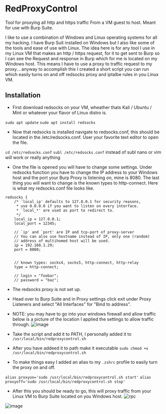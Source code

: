 # RedProxyControl
Tool for proxying all http and https traffic From a VM guest to host. Meant for use with Burp Suite.

I like to use a combination of Windows and Linux operating systems for all my hacking. I have Burp Suit installed on Windows but I also like some of the tools and ease of use with Linux. The idea here is for any tool I use in my Linux VM that makes an http / https request, for it to get sent to Burp so I can see the Request and response in Burp which for me is located on my Windows host. This means I have to use a proxy to traffic request to my proxy... anyway to accomplish this I created a short script you can run which easily turns on and off redsocks proxy and iptalbe rules in you Linux VM.

## Installation  

- First download redsocks on your VM, wheather thats Kali / Ubuntu / Mint or whatever your flavor of Linux distro is.

`sudo apt update`
`sudo apt install redsocks`

 - Now that redsocks is installed navigate to redsocks.conf, this should be located in the /etc/redsocks.conf. User your favorite text editor to open the file.

`cd /etc/redsocks.conf`
`subl /etc/redsocks.conf` instead of subl nano or vim will work or really anything

- One the file is opened you will have to change some settings. Under redsocks function you have to change the IP address to your Windows host and the port your Burp Proxy is listening on, mine is 8080. The last thing you will want to change is the known types to http-connect. Here is what my redsocks.conf file looks like.

```
redsocks {
	/* `local_ip' defaults to 127.0.0.1 for security reasons,
	 * use 0.0.0.0 if you want to listen on every interface.
	 * `local_*' are used as port to redirect to.
	 */
	local_ip = 127.0.0.1;
	local_port = 12345;

	// `ip' and `port' are IP and tcp-port of proxy-server
	// You can also use hostname instead of IP, only one (random)
	// address of multihomed host will be used.
	ip = 192.168.1.29;
	port = 8080;


	// known types: socks4, socks5, http-connect, http-relay
	type = http-connect;

	// login = "foobar";
	// password = "baz";
```

- The redsocks proxy is not set up.
- Head over to Burp Suite and in Proxy settings click exit under Proxy Listeners and select "All Interfaces" for "Bind to address".
- NOTE: you may have to go into your windows firewall and allow traffic below is a picture of the location I applied the settings to allow traffic through.
![image](https://github.com/AlbertL7/RedProxyControl/assets/71300144/fca8f3aa-a699-4e17-853c-07c61585608d)

- Take the script and add it to PATH, I personally added it to `/usr/local/bin/redproxycontrol.sh`
- After you have addeed it to path make it executable `sudo chmod +x /usr/local/bin/redproxycontrol.sh`
- To make things easy I added an alias to my `.zshrc` profile to easily turn the proxy on and off.

`alias proxyon='sudo /usr/local/bin/redproxycontrol.sh start'`
`alias proxyoff='sudo /usr/local/bin/redproxycontrol.sh stop'` 

- After this you should be ready to go, this will proxy traffic from your Linux VM to Burp Suite located on you Windows host.
![rpc](https://github.com/AlbertL7/RedProxyControl/assets/71300144/758d1cf5-be08-4c52-bcf6-6bfb630d06d7)

![image](https://github.com/AlbertL7/RedProxyControl/assets/71300144/0a2503e1-9100-44df-81ed-40774cd44b89)



